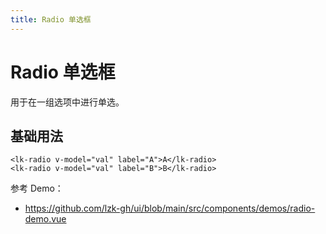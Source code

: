```yaml
---
title: Radio 单选框
---
```


# Radio 单选框

用于在一组选项中进行单选。

## 基础用法

```vue
<lk-radio v-model="val" label="A">A</lk-radio>
<lk-radio v-model="val" label="B">B</lk-radio>
```

参考 Demo：
- https://github.com/lzk-gh/ui/blob/main/src/components/demos/radio-demo.vue
